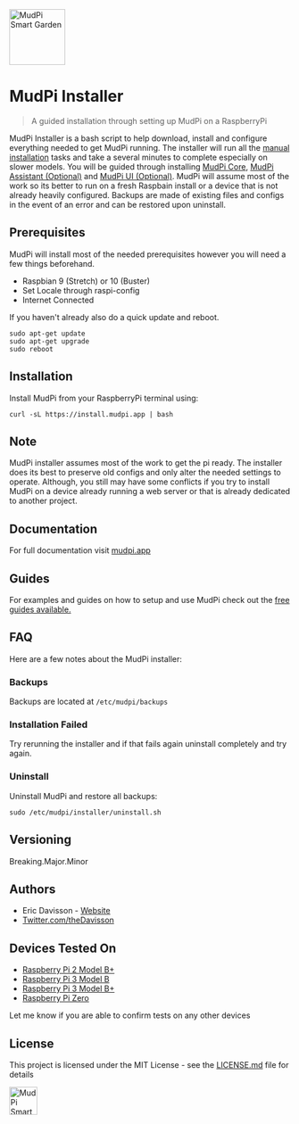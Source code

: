 <img alt="MudPi Smart Garden" title="MudPi Smart Garden" src="https://mudpi.app/img/mudPI_LOGO_small_flat.png" width="100px">

# MudPi Installer
> A guided installation through setting up MudPi on a RaspberryPi

MudPi Installer is a bash script to help download, install and configure everything needed to get MudPi running. The installer will run all the [manual installation](docs/MANUAL_INSTALL.md) tasks and take a several minutes to complete especially on slower models. You will be guided through installing [MudPi Core](https://github.com/mudpi/mudpi-core), [MudPi Assistant (Optional)](https://github.com/mudpi/assistant) and [MudPi UI (Optional)](https://github.com/mudpi/ui). MudPi will assume most of the work so its better to run on a fresh Raspbain install or a device that is not already heavily configured. Backups are made of existing files and configs in the event of an error and can be restored upon uninstall.

## Prerequisites
MudPi will install most of the needed prerequisites however you will need a few things beforehand.
* Raspbian 9 (Stretch) or 10 (Buster)
* Set Locale through raspi-config
* Internet Connected

If you haven't already also do a quick update and reboot.
```
sudo apt-get update
sudo apt-get upgrade
sudo reboot
```


## Installation
Install MudPi from your RaspberryPi terminal using:
```
curl -sL https://install.mudpi.app | bash
```


## Note
MudPi installer assumes most of the work to get the pi ready. The installer does its best to preserve old configs and only alter the needed settings to operate. Although, you still may have some conflicts if you try to install MudPi on a device already running a web server or that is already dedicated to another project.


## Documentation
For full documentation visit [mudpi.app](https://mudpi.app/docs)


## Guides
For examples and guides on how to setup and use MudPi check out the [free guides available.](https://mudpi.app/guides)


## FAQ
Here are a few notes about the MudPi installer:
### Backups
Backups are located at `/etc/mudpi/backups`
### Installation Failed
Try rerunning the installer and if that fails again uninstall completely and try again.
### Uninstall
Uninstall MudPi and restore all backups:
```
sudo /etc/mudpi/installer/uninstall.sh
```

## Versioning
Breaking.Major.Minor



## Authors
* Eric Davisson  - [Website](http://ericdavisson.com)
* [Twitter.com/theDavisson](https://twitter.com/theDavisson)


## Devices Tested On
* [Raspberry Pi 2 Model B+](https://www.raspberrypi.org/products/raspberry-pi-2-model-b/)
* [Raspberry Pi 3 Model B](https://www.raspberrypi.org/products/raspberry-pi-3-model-b/)
* [Raspberry Pi 3 Model B+](https://www.raspberrypi.org/products/raspberry-pi-3-model-b/)
* [Raspberry Pi Zero](https://www.raspberrypi.org/products/raspberry-pi-zero/)

Let me know if you are able to confirm tests on any other devices

## License
This project is licensed under the MIT License - see the [LICENSE.md](LICENSE.md) file for details


<img alt="MudPi Smart Garden" title="MudPi Smart Garden" src="https://mudpi.app/img/mudPI_LOGO_small_flat.png" width="50px">

